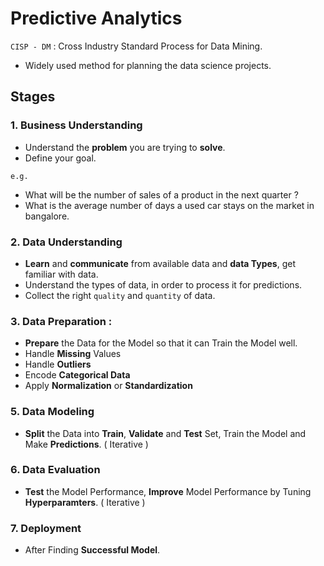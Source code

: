 # Predictive Analytics

`CISP - DM` : Cross Industry Standard Process for Data Mining.
- Widely used method for planning the data science projects.

## Stages 

### 1. **Business Understanding** 
- Understand the **problem** you are trying to **solve**.
- Define your goal.

`e.g.` 

- What will be the number of sales of a product in the next quarter ?
- What is the average number of days a used car stays on the market in bangalore.

### 2. **Data Understanding** 
- **Learn** and **communicate** from available data and **data Types**, get familiar with data.
- Understand the types of data, in order to process it for predictions.
- Collect the right `quality` and `quantity` of data.

### 3. **Data Preparation** : 
- **Prepare** the Data for the Model so that it can Train the Model well. 
- Handle **Missing** Values
- Handle **Outliers**
- Encode **Categorical Data**
- Apply **Normalization** or **Standardization** 

### 5. **Data Modeling** 
- **Split** the Data into **Train**, **Validate** and **Test** Set, Train the Model and Make **Predictions**. ( Iterative )

### 6. **Data Evaluation** 
- **Test** the Model Performance, **Improve** Model Performance by Tuning **Hyperparamters**. ( Iterative )

### 7. **Deployment** 
- After Finding **Successful Model**.
